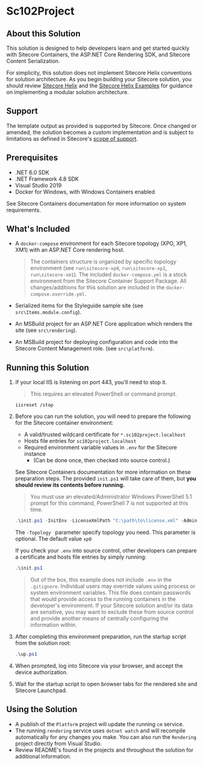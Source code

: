 # Sc102Project

## About this Solution
This solution is designed to help developers learn and get started quickly
with Sitecore Containers, the ASP.NET Core Rendering SDK, and Sitecore
Content Serialization.

For simplicity, this solution does not implement Sitecore Helix conventions for
solution architecture. As you begin building your Sitecore solution,
you should review [Sitecore Helix](https://helix.sitecore.net/) and the
[Sitecore Helix Examples](https://sitecore.github.io/Helix.Examples/) for guidance
on implementing a modular solution architecture.

## Support
The template output as provided is supported by Sitecore. Once changed or amended,
the solution becomes a custom implementation and is subject to limitations as
defined in Sitecore's [scope of support](https://kb.sitecore.net/articles/463549#ScopeOfSupport).

## Prerequisites
* .NET 6.0 SDK
* .NET Framework 4.8 SDK
* Visual Studio 2019
* Docker for Windows, with Windows Containers enabled

See Sitecore Containers documentation for more information on system requirements.

## What's Included
* A `docker-compose` environment for each Sitecore topology (XPO, XP1, XM1)
  with an ASP.NET Core rendering host.
  > The containers structure is organized by specific topology environment (see `run\sitecore-xp0`, `run\sitecore-xp1`, `run\sitecore-xm1`).
  > The included `docker-compose.yml` is a stock environment from the Sitecore
  > Container Support Package. All changes/additions for this solution are included
  > in the `docker-compose.override.yml`.

* Serialized items for the Styleguide sample site (see `src\Items.module.config`).
* An MSBuild project for an ASP.NET Core application which renders
  the site (see `src\rendering`).
* An MSBuild project for deploying configuration and code into
  the Sitecore Content Management role. (see `src\platform`).

## Running this Solution
1. If your local IIS is listening on port 443, you'll need to stop it.
   > This requires an elevated PowerShell or command prompt.
   ```
   iisreset /stop
   ```

1. Before you can run the solution, you will need to prepare the following
   for the Sitecore container environment:
   * A valid/trusted wildcard certificate for `*.sc102project.localhost`
   * Hosts file entries for `sc102project.localhost`
   * Required environment variable values in `.env` for the Sitecore instance
     * (Can be done once, then checked into source control.)

   See Sitecore Containers documentation for more information on these
   preparation steps. The provided `init.ps1` will take care of them,
   but **you should review its contents before running.**

   > You must use an elevated/Administrator Windows PowerShell 5.1 prompt for
   > this command, PowerShell 7 is not supported at this time.

    ```ps1
    .\init.ps1 -InitEnv -LicenseXmlPath "C:\path\to\license.xml" -AdminPassword "DesiredAdminPassword" -Topology xp0
    ```
    The ```-Topology ``` parameter specify topology you need. This parameter is optional. The default value ```xp0```

    If you check your `.env` into source control, other developers
    can prepare a certificate and hosts file entries by simply running:

    ```ps1
    .\init.ps1
    ```

    > Out of the box, this example does not include `.env` in the `.gitignore`.
    > Individual users may override values using process or system environment variables.
    > This file does contain passwords that would provide access to the running containers
    > in the developer's environment. If your Sitecore solution and/or its data are sensitive,
    > you may want to exclude these from source control and provide another
    > means of centrally configuring the information within.

1. After completing this environment preparation, run the startup script
   from the solution root:
    ```ps1
    .\up.ps1
    ```

1. When prompted, log into Sitecore via your browser, and
   accept the device authorization.

1. Wait for the startup script to open browser tabs for the rendered site
   and Sitecore Launchpad.

## Using the Solution
* A publish of the `Platform` project will update the running `cm` service.
* The running `rendering` service uses `dotnet watch` and will recompile
  automatically for any changes you make. You can also run the `Rendering`
  project directly from Visual Studio.
* Review README's found in the projects and throughout the solution
  for additional information.
